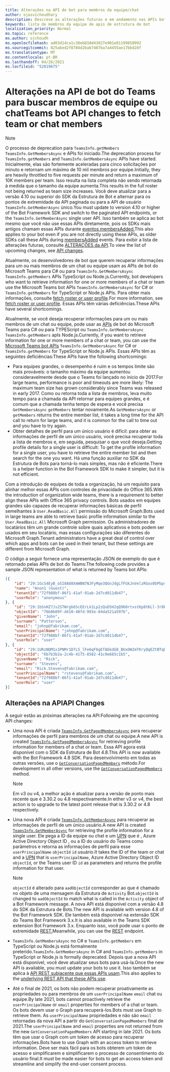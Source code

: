 ```yaml
---
title: Alterações na API de bot para membros da equipe/chat
author: ojasvichoudhary
description: Descreve as alterações futuras e em andamento nas APIs bot usadas para recuperar membros de equipes e chats
keywords: lista de membros da equipe de apis de estrutura de bot
localization_priority: Normal
ms.topic: reference
ms.author: ojchoudh
ms.openlocfilehash: ad03d14ca1c38eb810d43027e901e01199858992
ms.sourcegitcommit: 825abed2f8784d2bab7407ba7a4455ae17bbd28f
ms.translationtype: MT
ms.contentlocale: pt-BR
ms.lasthandoff: 04/26/2021
ms.locfileid: "52019675"
---
```

# <a name="teams-bot-api-changes-to-fetch-team-or-chat-members"></a><span data-ttu-id="7c14f-104">Alterações na API de bot do Teams para buscar membros de equipe ou chat</span><span class="sxs-lookup"><span data-stu-id="7c14f-104">Teams bot API changes to fetch team or chat members</span></span>

>[!NOTE]
> <span data-ttu-id="7c14f-105">O processo de deprecation para `TeamsInfo.getMembers` `TeamsInfo.GetMembersAsync` e APIs foi iniciado.</span><span class="sxs-lookup"><span data-stu-id="7c14f-105">The deprecation process for `TeamsInfo.getMembers` and `TeamsInfo.GetMembersAsync` APIs have started.</span></span> <span data-ttu-id="7c14f-106">Inicialmente, elas são fortemente aceleradas para cinco solicitações por minuto e retornam um máximo de 10 mil membros por equipe.</span><span class="sxs-lookup"><span data-stu-id="7c14f-106">Initially, they are heavily throttled to five requests per minute and return a maximum of 10K members per team.</span></span> <span data-ttu-id="7c14f-107">Isso resulta na lista completa não sendo retornada à medida que o tamanho da equipe aumenta.</span><span class="sxs-lookup"><span data-stu-id="7c14f-107">This results in the full roster not being returned as team size increases.</span></span>
> <span data-ttu-id="7c14f-108">Você deve atualizar para a versão 4.10 ou superior do SDK da Estrutura de Bot e alternar para os pontos de extremidade da API paginada ou para a API de usuário `TeamsInfo.GetMemberAsync` único.</span><span class="sxs-lookup"><span data-stu-id="7c14f-108">You must update to version 4.10 or higher of the Bot Framework SDK and switch to the paginated API endpoints, or the `TeamsInfo.GetMemberAsync` single user API.</span></span> <span data-ttu-id="7c14f-109">Isso também se aplica ao bot mesmo que você não use essas APIs diretamente, pois os SDKs mais antigos chamam essas APIs durante [eventos membersAdded.](../bots/how-to/conversations/subscribe-to-conversation-events.md#team-members-added)</span><span class="sxs-lookup"><span data-stu-id="7c14f-109">This also applies to your bot even if you are not directly using these APIs, as older SDKs call these APIs during [membersAdded](../bots/how-to/conversations/subscribe-to-conversation-events.md#team-members-added) events.</span></span> <span data-ttu-id="7c14f-110">Para exibir a lista de alterações futuras, consulte [ALTERAÇÕES da API](team-chat-member-api-changes.md#api-changes).</span><span class="sxs-lookup"><span data-stu-id="7c14f-110">To view the list of upcoming changes, see [API changes](team-chat-member-api-changes.md#api-changes).</span></span> 

<span data-ttu-id="7c14f-111">Atualmente, os desenvolvedores de bot que querem recuperar informações para um ou mais membros de um chat ou equipe usam as APIs de bot do Microsoft Teams para C# ou para `TeamsInfo.GetMembersAsync` `TeamsInfo.getMembers` APIs TypeScript ou Node.js.</span><span class="sxs-lookup"><span data-stu-id="7c14f-111">Currently, bot developers who want to retrieve information for one or more members of a chat or team use the Microsoft Teams bot APIs `TeamsInfo.GetMembersAsync` for C# or `TeamsInfo.getMembers` for TypeScript or Node.js APIs.</span></span> <span data-ttu-id="7c14f-112">Para obter mais informações, consulte [fetch roster or user profile](../bots/how-to/get-teams-context.md#fetch-the-roster-or-user-profile).</span><span class="sxs-lookup"><span data-stu-id="7c14f-112">For more information, see [fetch roster or user profile](../bots/how-to/get-teams-context.md#fetch-the-roster-or-user-profile).</span></span> <span data-ttu-id="7c14f-113">Essas APIs têm várias deficiências.</span><span class="sxs-lookup"><span data-stu-id="7c14f-113">These APIs have several shortcomings.</span></span>

<span data-ttu-id="7c14f-114">Atualmente, se você deseja recuperar informações para um ou mais membros de um chat ou equipe, pode usar as [APIs](https://docs.microsoft.com/microsoftteams/platform/bots/how-to/get-teams-context?tabs=dotnet#fetch-the-roster-or-user-profile) de bot do Microsoft Teams para C# ou para TYPEScript ou `TeamsInfo.GetMembersAsync` `TeamsInfo.getMembers` apIs Node.js.</span><span class="sxs-lookup"><span data-stu-id="7c14f-114">Currently, if you want to retrieve information for one or more members of a chat or team, you can use the [Microsoft Teams bot APIs](https://docs.microsoft.com/microsoftteams/platform/bots/how-to/get-teams-context?tabs=dotnet#fetch-the-roster-or-user-profile) `TeamsInfo.GetMembersAsync` for C# or `TeamsInfo.getMembers` for TypeScript or Node.js APIs.</span></span> <span data-ttu-id="7c14f-115">Essas APIs têm as seguintes deficiências:</span><span class="sxs-lookup"><span data-stu-id="7c14f-115">These APIs have the following shortcomings:</span></span>

* <span data-ttu-id="7c14f-116">Para equipes grandes, o desempenho é ruim e os tempos limite são mais prováveis: o tamanho máximo da equipe aumentou consideravelmente desde que o Teams foi lançado no início de 2017.</span><span class="sxs-lookup"><span data-stu-id="7c14f-116">For large teams, performance is poor and timeouts are more likely: The maximum team size has grown considerably since Teams was released in early 2017.</span></span> <span data-ttu-id="7c14f-117">Como ou retorna toda a lista de membros, leva muito tempo para a chamada da API retornar para equipes grandes, e é comum que a chamada tenha tempo de espera e você precisa `GetMembersAsync` `getMembers` tentar novamente.</span><span class="sxs-lookup"><span data-stu-id="7c14f-117">As `GetMembersAsync` or `getMembers` returns the entire member list, it takes a long time for the API call to return for large teams, and it is common for the call to time out and you have to try again.</span></span>
* <span data-ttu-id="7c14f-118">Obter detalhes de perfil para um único usuário é difícil: para obter as informações de perfil de um único usuário, você precisa recuperar toda a lista de membros e, em seguida, pesquisar o que você deseja.</span><span class="sxs-lookup"><span data-stu-id="7c14f-118">Getting profile details for a single user is difficult: To get the profile information for a single user, you have to retrieve the entire member list and then search for the one you want.</span></span> <span data-ttu-id="7c14f-119">Há uma função auxiliar no SDK da Estrutura de Bots para torná-lo mais simples, mas não é eficiente.</span><span class="sxs-lookup"><span data-stu-id="7c14f-119">There is a helper function in the Bot Framework SDK to make it simpler, but it is not efficient.</span></span>

<span data-ttu-id="7c14f-120">Com a introdução de equipes de toda a organização, há um requisito para alinhar melhor essas APIs com controles de privacidade do Office 365.</span><span class="sxs-lookup"><span data-stu-id="7c14f-120">With the introduction of organization wide teams, there is a requirement to better align these APIs with Office 365 privacy controls.</span></span> <span data-ttu-id="7c14f-121">Bots usados em equipes grandes são capazes de recuperar informações básicas de perfil semelhantes à `User.ReadBasic.All` permissão do Microsoft Graph.</span><span class="sxs-lookup"><span data-stu-id="7c14f-121">Bots used in large teams are able to retrieve basic profile information similar to the `User.ReadBasic.All` Microsoft Graph permission.</span></span> <span data-ttu-id="7c14f-122">Os administradores de locatários têm um grande controle sobre quais aplicativos e bots podem ser usados em seu locatário, mas essas configurações são diferentes do Microsoft Graph.</span><span class="sxs-lookup"><span data-stu-id="7c14f-122">Tenant administrators have a great deal of control over which apps and bots can be used in their tenant, but these settings are different from Microsoft Graph.</span></span>

<span data-ttu-id="7c14f-123">O código a seguir fornece uma representação JSON de exemplo do que é retornado pelas APIs de bot do Teams:</span><span class="sxs-lookup"><span data-stu-id="7c14f-123">The following code provides a sample JSON representation of what is returned by Teams bot APIs:</span></span>

```json
[{
    "id": "29:1GcS4EyB_oSI8A88XmWBN7NJFyMqe3QGnJdgLfFGkJnVelzRGos0bPbpsfJjcbAD22bmKc4GMbrY2g4JDrrA8vM06X1-cHHle4zOE6U4ttcc",
    "name": "Anon1 (Guest)",
    "tenantId":"72f988bf-86f1-41af-91ab-2d7cd011db47",
    "userRole": "anonymous"
}, {
    "id": "29:1bSnHZ7Js2STWrgk6ScEErLk1Lp2zQuD5H2qQ960rtvstKp8tKLl-3r8b6DoW0QxZimuTxk_kupZ1DBMpvIQQUAZL-PNj0EORDvRZXy8kvWk",
    "objectId": "76b0b09f-d410-48fd-993e-84da521a597b",
    "givenName": "John",
    "surname": "Patterson",
    "email": "johnp@fabrikam.com",
    "userPrincipalName": "johnp@fabrikam.com",
    "tenantId":"72f988bf-86f1-41af-91ab-2d7cd011db47",
    "userRole": "user"
}, {
    "id": "29:1URzNQM1x1PNMr1D7L5_lFe6qF6gEfAbkdG8_BUxOW2mTKryQqEZtBTqDt10-MghkzjYDuUj4KG6nvg5lFAyjOLiGJ4jzhb99WrnI7XKriCs",
    "objectId": "6b7b3b2a-2c4b-4175-8582-41c9e685c1b5",
    "givenName": "Rick",
    "surname": "Stevens",
    "email": "Rick.Stevens@fabrikam.com",
    "userPrincipalName": "rstevens@fabrikam.com",
    "tenantId":"72f988bf-86f1-41af-91ab-2d7cd011db47",
    "userRole": "user"
}]
```

## <a name="api-changes"></a><span data-ttu-id="7c14f-124">Alterações na API</span><span class="sxs-lookup"><span data-stu-id="7c14f-124">API Changes</span></span>

<span data-ttu-id="7c14f-125">A seguir estão as próximas alterações na API:</span><span class="sxs-lookup"><span data-stu-id="7c14f-125">Following are the upcoming API changes:</span></span>

* <span data-ttu-id="7c14f-126">Uma nova API é criada [`TeamsInfo.GetPagedMembersAsync`](https://docs.microsoft.com/microsoftteams/platform/bots/how-to/get-teams-context?tabs=dotnet#fetch-the-roster-or-user-profile) para recuperar informações de perfil para membros de um chat ou equipe.</span><span class="sxs-lookup"><span data-stu-id="7c14f-126">A new API is created [`TeamsInfo.GetPagedMembersAsync`](https://docs.microsoft.com/microsoftteams/platform/bots/how-to/get-teams-context?tabs=dotnet#fetch-the-roster-or-user-profile) for retrieving profile information for members of a chat or team.</span></span> <span data-ttu-id="7c14f-127">Essa API agora está disponível com o SDK da Estrutura de Bot 4.8.</span><span class="sxs-lookup"><span data-stu-id="7c14f-127">This API is now available with the Bot Framework 4.8 SDK.</span></span> <span data-ttu-id="7c14f-128">Para desenvolvimento em todas as outras versões, use o [`GetConversationPagedMembers`](https://docs.microsoft.com/dotnet/api/microsoft.bot.connector.conversationsextensions.getconversationpagedmembersasync?view=botbuilder-dotnet-stable&preserve-view=true) método.</span><span class="sxs-lookup"><span data-stu-id="7c14f-128">For development in all other versions, use the [`GetConversationPagedMembers`](https://docs.microsoft.com/dotnet/api/microsoft.bot.connector.conversationsextensions.getconversationpagedmembersasync?view=botbuilder-dotnet-stable&preserve-view=true) method.</span></span>

    > [!NOTE]
    > <span data-ttu-id="7c14f-129">Em v3 ou v4, a melhor ação é atualizar para a versão de ponto mais recente que é 3.30.2 ou 4.8 respectivamente.</span><span class="sxs-lookup"><span data-stu-id="7c14f-129">In either v3 or v4, the best action is to upgrade to the latest point release that is 3.30.2 or 4.8 respectively.</span></span>

* <span data-ttu-id="7c14f-130">Uma nova API é criada [`TeamsInfo.GetMemberAsync`](https://docs.microsoft.com/microsoftteams/platform/bots/how-to/get-teams-context?tabs=dotnet#get-single-member-details) para recuperar as informações de perfil de um único usuário.</span><span class="sxs-lookup"><span data-stu-id="7c14f-130">A new API is created [`TeamsInfo.GetMemberAsync`](https://docs.microsoft.com/microsoftteams/platform/bots/how-to/get-teams-context?tabs=dotnet#get-single-member-details) for retrieving the profile information for a single user.</span></span> <span data-ttu-id="7c14f-131">Ele pega a ID da equipe ou chat e um [UPN](https://docs.microsoft.com/windows/win32/ad/naming-properties#userprincipalname) que é , Azure Active Directory Object ID , ou a ID do usuário do Teams como parâmetros e retorna as informações de perfil para esse `userPrincipalName` `objectId` `id` usuário.</span><span class="sxs-lookup"><span data-stu-id="7c14f-131">It takes the ID of the team or chat and a [UPN](https://docs.microsoft.com/windows/win32/ad/naming-properties#userprincipalname) that is `userPrincipalName`, Azure Active Directory Object ID `objectId`, or the Teams user ID `id` as parameters and returns the profile information for that user.</span></span>

    > [!NOTE]
    > <span data-ttu-id="7c14f-132">`objectId` é alterado para `aadObjectId` corresponder ao que é chamado no objeto de uma mensagem da Estrutura de `Activity` Bot.</span><span class="sxs-lookup"><span data-stu-id="7c14f-132">`objectId` is changed to `aadObjectId` to match what is called in the `Activity` object of a Bot Framework message.</span></span> <span data-ttu-id="7c14f-133">A nova API está disponível com a versão 4.8 do SDK da Estrutura de Bots.</span><span class="sxs-lookup"><span data-stu-id="7c14f-133">The new API is available with version 4.8 of the Bot Framework SDK.</span></span> <span data-ttu-id="7c14f-134">Ele também está disponível na extensão SDK do Teams Bot Framework 3.x.</span><span class="sxs-lookup"><span data-stu-id="7c14f-134">It is also available in the Teams SDK extension Bot Framework 3.x.</span></span> <span data-ttu-id="7c14f-135">Enquanto isso, você pode usar o ponto de extremidade [REST.](https://docs.microsoft.com/microsoftteams/platform/bots/how-to/get-teams-context?tabs=json#get-single-member-details)</span><span class="sxs-lookup"><span data-stu-id="7c14f-135">Meanwhile, you can use the [REST](https://docs.microsoft.com/microsoftteams/platform/bots/how-to/get-teams-context?tabs=json#get-single-member-details) endpoint.</span></span>

* <span data-ttu-id="7c14f-136">`TeamsInfo.GetMembersAsync` no C# e `TeamsInfo.getMembers` em TypeScript ou Node.js está formalmente preterido.</span><span class="sxs-lookup"><span data-stu-id="7c14f-136">`TeamsInfo.GetMembersAsync` in C# and `TeamsInfo.getMembers` in TypeScript or Node.js is formally deprecated.</span></span> <span data-ttu-id="7c14f-137">Depois que a nova API está disponível, você deve atualizar seus bots para usá-la.</span><span class="sxs-lookup"><span data-stu-id="7c14f-137">Once the new API is available, you must update your bots to use it.</span></span> <span data-ttu-id="7c14f-138">Isso também se aplica à [API REST subjacente que essas APIs usam](https://docs.microsoft.com/microsoftteams/platform/bots/how-to/get-teams-context?tabs=json#tabpanel_CeZOj-G++Q_json).</span><span class="sxs-lookup"><span data-stu-id="7c14f-138">This also applies to the [underlying REST API that these APIs use](https://docs.microsoft.com/microsoftteams/platform/bots/how-to/get-teams-context?tabs=json#tabpanel_CeZOj-G++Q_json).</span></span>
* <span data-ttu-id="7c14f-139">Até o final de 2021, os bots não podem recuperar proativamente as propriedades ou para membros de um `userPrincipalName` `email` chat ou equipe.</span><span class="sxs-lookup"><span data-stu-id="7c14f-139">By late 2021, bots cannot proactively retrieve the `userPrincipalName` or `email` properties for members of a chat or team.</span></span> <span data-ttu-id="7c14f-140">Os bots devem usar o Graph para recuperá-los.</span><span class="sxs-lookup"><span data-stu-id="7c14f-140">Bots must use Graph to retrieve them.</span></span> <span data-ttu-id="7c14f-141">As `userPrincipalName` propriedades e não são `email` retornadas da nova API a partir do `GetConversationPagedMembers` final de 2021.</span><span class="sxs-lookup"><span data-stu-id="7c14f-141">The `userPrincipalName` and `email` properties are not returned from the new `GetConversationPagedMembers` API starting in late 2021.</span></span> <span data-ttu-id="7c14f-142">Os bots têm que usar o Graph com um token de acesso para recuperar informações.</span><span class="sxs-lookup"><span data-stu-id="7c14f-142">Bots have to use Graph with an access token to retrieve information.</span></span> <span data-ttu-id="7c14f-143">Deve ser mais fácil para os bots obterem um token de acesso e simplificarem e simplificarem o processo de consentimento do usuário final.</span><span class="sxs-lookup"><span data-stu-id="7c14f-143">It must be made easier for bots to get an access token and streamline and simplify the end-user consent process.</span></span>
